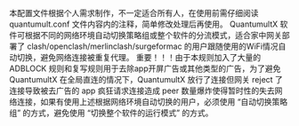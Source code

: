 本配置文件根据个人需求制作，不一定适合所有人，在使用前需仔细阅读 quantumult.conf 文件内容内的注释，简单修改处理后再使用。
QuantumultX 软件可根据不同的网络环境自动切换策略组或整个软件的分流模式，适合家中网关部署了 clash/openclash/merlinclash/surgeformac 的用户跟随使用的WiFi情况自动切换，避免网络连接被重复代理。
重要！！！由于本规则加入了大量的 ADBLOCK 规则和复写规则用于去除app开屏广告或其他类型的广告，为了避免 QuantumultX 在全局直连的情况下，QuantumultX 放行了连接但网关 reject 了连接导致被去广告的 app 疯狂请求连接造成 peer 数量爆炸使得暂时性的失去网络连接，如果有使用上述根据网络环境自动切换的用户，必须使用 “自动切换策略组” 的方式，避免使用 “切换整个软件的运行模式” 的方式。

